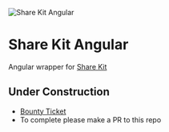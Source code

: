![Share Kit Angular](https://github.com/hellobloom/share-kit/raw/master/images/logo.png)

# Share Kit Angular

Angular wrapper for [Share Kit](https://github.com/hellobloom/share-kit#readme)

## Under Construction

- [Bounty Ticket](https://github.com/hellobloom/share-kit/issues/41)
- To complete please make a PR to this repo
